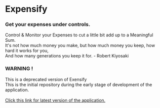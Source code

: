 
<h1>Expensify</h1>
<h3>Get your expenses under controls.</h3>

Control & Monitor your Expenses to cut a little bit add up to a Meaningful Sum.<br/>
It's not how much money you make, but how much money you keep, how hard it works for you, <br/>
And how many generations you keep it for. - Robert Kiyosaki

###  WARNING !
This is a deprecated version of Exensify<br/>
This is the initial repository during the early stage of development of the application.<br/><br/>
[Click this link for latest version of the application.](https://github.com/Amarjit-ph/expensify)
